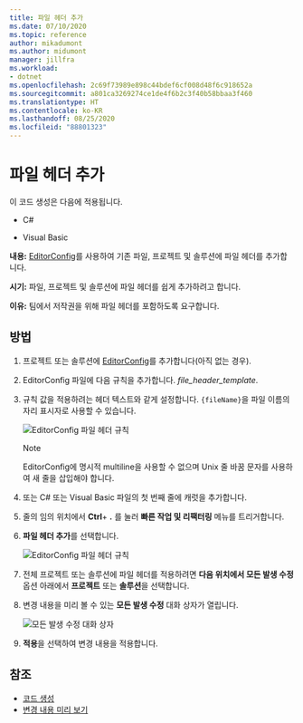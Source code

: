 ```yaml
---
title: 파일 헤더 추가
ms.date: 07/10/2020
ms.topic: reference
author: mikadumont
ms.author: midumont
manager: jillfra
ms.workload:
- dotnet
ms.openlocfilehash: 2c69f73989e898c44bdef6cf008d48f6c918652a
ms.sourcegitcommit: a801ca3269274ce1de4f6b2c3f40b58bbaa3f460
ms.translationtype: HT
ms.contentlocale: ko-KR
ms.lasthandoff: 08/25/2020
ms.locfileid: "88801323"
---
```

# <a name="add-file-header"></a>파일 헤더 추가

이 코드 생성은 다음에 적용됩니다.

- C#

- Visual Basic

**내용:** [EditorConfig](https://docs.microsoft.com/visualstudio/ide/create-portable-custom-editor-options#add-an-editorconfig-file-to-a-project)를 사용하여 기존 파일, 프로젝트 및 솔루션에 파일 헤더를 추가합니다.

**시기:** 파일, 프로젝트 및 솔루션에 파일 헤더를 쉽게 추가하려고 합니다.

**이유:** 팀에서 저작권을 위해 파일 헤더를 포함하도록 요구합니다. 

## <a name="how-to"></a>방법

1. 프로젝트 또는 솔루션에 [EditorConfig](https://docs.microsoft.com/visualstudio/ide/create-portable-custom-editor-options#add-an-editorconfig-file-to-a-project)를 추가합니다(아직 없는 경우).

2. EditorConfig 파일에 다음 규칙을 추가합니다. *file_header_template*.

3. 규칙 값을 적용하려는 헤더 텍스트와 같게 설정합니다. `{fileName}`을 파일 이름의 자리 표시자로 사용할 수 있습니다.

    ![EditorConfig 파일 헤더 규칙](media/add-file-header-rule.png)

    > [!NOTE]
    > EditorConfig에 명시적 multiline을 사용할 수 없으며 Unix 줄 바꿈 문자를 사용하여 새 줄을 삽입해야 합니다.

4. 또는 C# 또는 Visual Basic 파일의 첫 번째 줄에 캐럿을 추가합니다.

5. 줄의 임의 위치에서 **Ctrl**+ **.** 를 눌러 **빠른 작업 및 리팩터링** 메뉴를 트리거합니다.

6. **파일 헤더 추가**를 선택합니다. 

    ![EditorConfig 파일 헤더 규칙](media/add-file-header.png)

7. 전체 프로젝트 또는 솔루션에 파일 헤더를 적용하려면 **다음 위치에서 모든 발생 수정** 옵션 아래에서 **프로젝트** 또는 **솔루션**을 선택합니다.

8. 변경 내용을 미리 볼 수 있는 **모든 발생 수정** 대화 상자가 열립니다.

    ![모든 발생 수정 대화 상자](media/file-header-preview-changes.png)

8. **적용**을 선택하여 변경 내용을 적용합니다.

## <a name="see-also"></a>참조

- [코드 생성](../code-generation-in-visual-studio.md)
- [변경 내용 미리 보기](../../ide/preview-changes.md)
